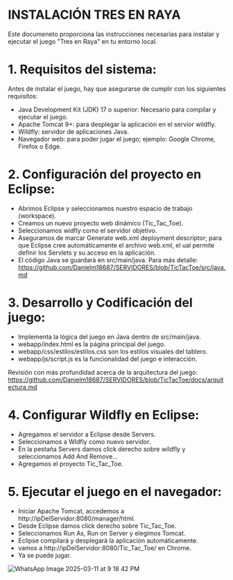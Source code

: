 # INSTALACIÓN TRES EN RAYA

Este documeneto proporciona las instrucciones necesarias para instalar y ejecutar el juego "Tres en Raya" en tu entorno local.


# 1. Requisitos del sistema:
Antes de instalar el juego, hay que asegurarse de cumplir con los siguientes requisitos:
- Java Development Kit (JDK) 17 o superior: Necesario para compilar y ejecutar el juego.
- Apache Tomcat 9+: para desplegar la aplicación en el servior wildfly.
- Wildfly: servidor de aplicaciones Java.
-  Navegador web: para poder jugar el juego; ejemplo: Google Chrome, Firefox o Edge.


# 2. Configuración del proyecto en Eclipse:
- Abrimos Eclipse y seleccionamos nuestro espacio de trabajo (workspace).
- Creamos un nuevo proyecto web dinámico (Tic_Tac_Toe).
- Seleccionamos widfly como el servidor objetivo.
- Aseguramos de marcar Generate web.xml deployment descriptor; para que Eclipse cree automáticamente el archivo web.xml, el ual permite definir los Servlets y su acceso en la aplicación.
- El código Java se guardará en src/main/java. Para más detalle: https://github.com/Danielm18687/SERVIDORES/blob/TicTacToe/src/java.md


# 3. Desarrollo y Codificación del juego:
- Implementa la lógica del juego en Java dentro de src/main/java.
- webapp/index.html es la página principal del juego.
- webapp/css/estilos/estilos.css son los estilos visuales del tablero.
- webapp/js/script.js es la funcionalidad del juego e interacción.

Revisión con más profundidad acerca de la arquitectura del juego: https://github.com/Danielm18687/SERVIDORES/blob/TicTacToe/docs/arquitectura.md


# 4. Configurar Wildfly en Eclipse:
- Agregamos el servidor a Eclipse desde Servers.
- Seleccionamos a Wldfly como nuevo servidor.
- En la pestaña Servers damos click derecho sobre wildfly y seleccionamos Add And Remove...
- Agregamos el proyecto Tic_Tac_Toe.


# 5. Ejecutar el juego en el navegador:
- Iniciar Apache Tomcat, accedemos a http://ipDelServidor:8080/manager/html.
- Desde Eclipse damos click derecho sobre Tic_Tac_Toe.
- Seleccionamos Run As, Run on Server y elegimos Tomcat.
- Eclipse compilará y desplegará la aplicación automáticamente.
- vamos a http://ipDelServidor:8080/Tic_Tac_Toe/ en Chrome.
- Ya se puede jugar.

![WhatsApp Image 2025-03-11 at 9 18 42 PM](https://github.com/user-attachments/assets/09dff9da-5618-42d3-920d-134c01ad5074)


